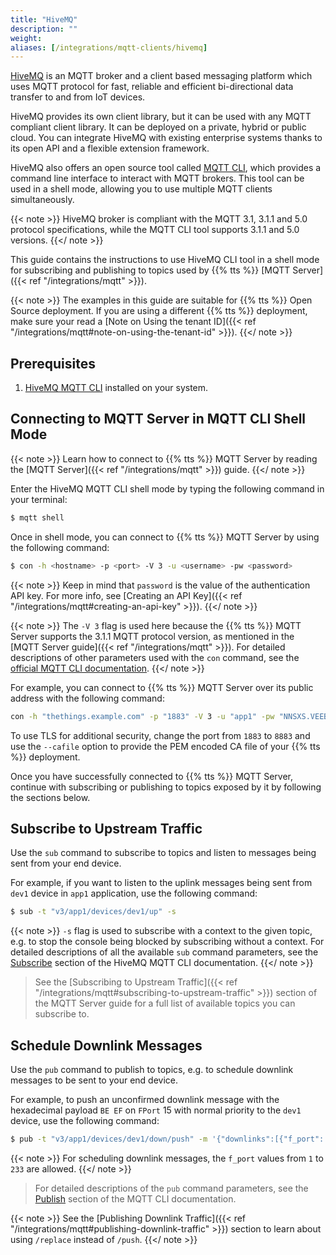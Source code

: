 ```yaml
---
title: "HiveMQ"
description: ""
weight: 
aliases: [/integrations/mqtt-clients/hivemq]
---
```


[HiveMQ](https://www.hivemq.com/) is an MQTT broker and a client based messaging platform which uses MQTT protocol for fast, reliable and efficient bi-directional data transfer to and from IoT devices. 

<!--more-->

HiveMQ provides its own client library, but it can be used with any MQTT compliant client library. It can be deployed on a private, hybrid or public cloud. You can integrate HiveMQ with existing enterprise systems thanks to its open API and a flexible extension framework.

HiveMQ also offers an open source tool called [MQTT CLI](https://github.com/hivemq/mqtt-cli), which provides a command line interface to interact with MQTT brokers. This tool can be used in a shell mode, allowing you to use multiple MQTT clients simultaneously. 

{{< note >}} HiveMQ broker is compliant with the MQTT 3.1, 3.1.1 and 5.0 protocol specifications, while the MQTT CLI tool supports 3.1.1 and 5.0 versions. {{</ note >}}

This guide contains the instructions to use HiveMQ CLI tool in a shell mode for subscribing and publishing to topics used by {{% tts %}} [MQTT Server]({{< ref "/integrations/mqtt" >}}).

{{< note >}} The examples in this guide are suitable for {{% tts %}} Open Source deployment. If you are using a different {{% tts %}} deployment, make sure your read a [Note on Using the tenant ID]({{< ref "/integrations/mqtt#note-on-using-the-tenant-id" >}}). {{</ note >}} 

## Prerequisites

1. [HiveMQ MQTT CLI](https://hivemq.github.io/mqtt-cli/docs/installation.html) installed on your system.

## Connecting to MQTT Server in MQTT CLI Shell Mode

{{< note >}} Learn how to connect to {{% tts %}} MQTT Server by reading the [MQTT Server]({{< ref "/integrations/mqtt" >}}) guide. {{</ note >}}

Enter the HiveMQ MQTT CLI shell mode by typing the following command in your terminal:

```bash
$ mqtt shell
```

Once in shell mode, you can connect to {{% tts %}} MQTT Server by using the following command:

```bash
$ con -h <hostname> -p <port> -V 3 -u <username> -pw <password>
```

{{< note >}} Keep in mind that `password` is the value of the authentication API key. For more info, see [Creating an API Key]({{< ref "/integrations/mqtt#creating-an-api-key" >}}). {{</ note >}}

{{< note >}} The `-V 3` flag is used here because the {{% tts %}} MQTT Server supports the 3.1.1 MQTT protocol version, as mentioned in the [MQTT Server guide]({{< ref "/integrations/mqtt" >}}). For detailed descriptions of other parameters used with the `con` command, see the [official MQTT CLI documentation](https://hivemq.github.io/mqtt-cli/docs/shell/connect.html). {{</ note >}}

For example, you can connect to {{% tts %}} MQTT Server over its public address with the following command:

```bash
con -h "thethings.example.com" -p "1883" -V 3 -u "app1" -pw "NNSXS.VEEBURF3KR77ZR.."
```

To use TLS for additional security, change the port from `1883` to `8883` and use the `--cafile` option to provide the PEM encoded CA file of your {{% tts %}} deployment.

Once you have successfully connected to {{% tts %}} MQTT Server, continue with subscribing or publishing to topics exposed by it by following the sections below.

## Subscribe to Upstream Traffic

Use the `sub` command to subscribe to topics and listen to messages being sent from your end device. 

For example, if you want to listen to the uplink messages being sent from `dev1` device in `app1` application, use the following command:

```bash
$ sub -t "v3/app1/devices/dev1/up" -s
```

{{< note >}} `-s` flag is used to subscribe with a context to the given topic, e.g. to stop the console being blocked by subscribing without a context. For detailed descriptions of all the available `sub` command parameters, see the [Subscribe](https://hivemq.github.io/mqtt-cli/docs/shell/subscribe.html) section of the HiveMQ MQTT CLI documentation. {{</ note >}}

> See the [Subscribing to Upstream Traffic]({{< ref "/integrations/mqtt#subscribing-to-upstream-traffic" >}}) section of the MQTT Server guide for a full list of available topics you can subscribe to.

## Schedule Downlink Messages

Use the `pub` command to publish to topics, e.g. to schedule downlink messages to be sent to your end device. 

For example, to push an unconfirmed downlink message with the hexadecimal payload `BE EF` on `FPort` 15 with normal priority to the `dev1` device, use the following command:

```bash
$ pub -t "v3/app1/devices/dev1/down/push" -m '{"downlinks":[{"f_port": 15,"frm_payload":"vu8=","priority": "NORMAL"}]}'
```

{{< note >}} For scheduling downlink messages, the `f_port` values from `1` to `233` are allowed. {{</ note >}}

> For detailed descriptions of the `pub` command parameters, see the [Publish](https://hivemq.github.io/mqtt-cli/docs/shell/publish.html) section of the MQTT CLI documentation.

{{< note >}} See the [Publishing Downlink Traffic]({{< ref "/integrations/mqtt#publishing-downlink-traffic" >}}) section to learn about using `/replace` instead of `/push`. {{</ note >}}
